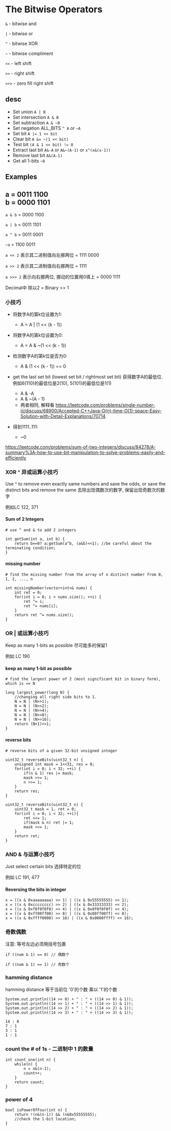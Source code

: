 # The Bitwise Operators

`&` - bitwise and

`|` - bitwise or

`^` - bitwise XOR

`~` - bitwise compliment

`<<` - left shift

`>>` - right shift

`>>>` -  zero fill right shift

## desc
- Set union `A | B`
- Set intersection `A & B`
- Set subtraction `A & ~B`
- Set negation ALL_BITS `^ A` or `~A`
- Set bit `A |= 1 << bit`
- Clear bit `A &= ~(1 << bit)`
- Test bit `(A & 1 << bit) != 0`
- Extract last bit `A&-A` or `A&~(A-1)` or `x^(x&(x-1))`
- Remove last bit `A&(A-1)`
- Get all 1-bits `~0`

## Examples

a   = 0011 1100\
b   = 0000 1101
-----------------
`a & b` = 0000 1100

`a | b` = 0011 1101

`a ^ b` = 0011 0001

`~a`  = 1100 0011

`a << 2` 表示其二进制值向左挪两位 = 1111 0000

`a >> 2` 表示其二进制值向右挪两位 = 1111

`a >>> 2` 表示向右挪两位, 挪动的位置用0填上 = 0000 1111


Decimal中 除以2 = Binary >> 1


### 小技巧

- 将数字A的第k位设置为1:
    - A = A | (1 << (k - 1))

- 将数字A的第k位设置为0:
    - A = A & ~(1 << (k - 1))

- 检测数字A的第k位是否为0:
    - A & (1 << (k - 1)) == 0
    
- get the last set bit (lowest set bit / rightmost set bit) 获得数字A的最低位. 例如6(110)的最低位是2(10), 5(101)的最低位是1(1)
    - A & -A
    - A & ~(A - 1)
    - 两者相同, 解释看 https://leetcode.com/problems/single-number-iii/discuss/68900/Accepted-C++Java-O(n)-time-O(1)-space-Easy-Solution-with-Detail-Explanations/70714
    
- 得到1111..111:
    - ~0



https://leetcode.com/problems/sum-of-two-integers/discuss/84278/A-summary%3A-how-to-use-bit-manipulation-to-solve-problems-easily-and-efficiently


### XOR ^ 异或运算小技巧

Use ^ to remove even exactly same numbers and save the odds, or save the distinct bits and remove the same
去除出现偶数次的数字, 保留出现奇数次的数字

例如LC 122, 371

#### Sum of 2 Integers
```
# use ^ and & to add 2 integers

int getSum(int a, int b) {
    return b==0? a:getSum(a^b, (a&b)<<1); //be careful about the terminating condition;
}
```

#### missing number
```
# find the missing number from the array of n distinct number from 0, 1, 2, ..., n

int missingNumber(vector<int>& nums) {
    int ret = 0;
    for(int i = 0; i < nums.size(); ++i) {
        ret ^= i;
        ret ^= nums[i];
    }
    return ret ^= nums.size();
}
```

### OR | 或运算小技巧

Keep as many 1-bits as possible
尽可能多的保留1

例如 LC 190

#### keep as many 1-bit as possible
```
# find the largest power of 2 (most significant bit in binary form), which is <= N

long largest_power(long N) {
    //changing all right side bits to 1.
    N = N | (N>>1);
    N = N | (N>>2);
    N = N | (N>>4);
    N = N | (N>>8);
    N = N | (N>>16);
    return (N+1)>>1;
}
```

#### reverse bits
```
# reverse bits of a given 32-bit unsigned integer

uint32_t reverseBits(uint32_t n) {
    unsigned int mask = 1<<31, res = 0;
    for(int i = 0; i < 32; ++i) {
        if(n & 1) res |= mask;
        mask >>= 1;
        n >>= 1;
    }
    return res;
}
```

```
uint32_t reverseBits(uint32_t n) {
	uint32_t mask = 1, ret = 0;
	for(int i = 0; i < 32; ++i){
		ret <<= 1;
		if(mask & n) ret |= 1;
		mask <<= 1;
	}
	return ret;
}
```


### AND & 与运算小技巧

Just select certain bits
选择特定的位

例如 LC 191, 477

#### Reversing the bits in integer
```
x = ((x & 0xaaaaaaaa) >> 1) | ((x & 0x55555555) << 1);
x = ((x & 0xcccccccc) >> 2) | ((x & 0x33333333) << 2);
x = ((x & 0xf0f0f0f0) >> 4) | ((x & 0x0f0f0f0f) << 4);
x = ((x & 0xff00ff00) >> 8) | ((x & 0x00ff00ff) << 8);
x = ((x & 0xffff0000) >> 16) | ((x & 0x0000ffff) << 16);
```


    
### 奇数偶数
注意: 等号左边必须用括号包裹
```
if ((num & 1) == 0) // 偶数个

if ((num & 1) == 1) // 奇数个
```

### hamming distance
hamming distance 等于当前位 '0'的个数 乘以 '1'的个数

```
System.out.println((14 >> 0) + " : " + ((14 >> 0) & 1));
System.out.println((14 >> 1) + " : " + ((14 >> 1) & 1));
System.out.println((14 >> 2) + " : " + ((14 >> 2) & 1));
System.out.println((14 >> 3) + " : " + ((14 >> 3) & 1));
        
14 : 0
7 : 1
3 : 1
1 : 1
```

### count the # of 1s - 二进制中 1 的数量
```
int count_one(int n) {
    while(n) {
        n = n&(n-1);
        count++;
    }
    return count;
}
```


### power of 4
```
bool isPowerOfFour(int n) {
    return !(n&(n-1)) && (n&0x55555555);
    //check the 1-bit location;
}
```